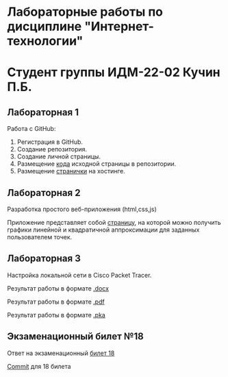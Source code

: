 # Лабораторные работы по дисциплине "Интернет-технологии"
# Студент группы ИДМ-22-02 Кучин П.Б.

## Лабораторная 1

Работа с GitHub: 
1. Регистрация в GitHub.
2. Создание репозитория.
3. Создание личной страницы.
4. Размещение [кода](https://github.com/Phinieuist/ITlabs/tree/main/Lab1) исходной страницы в репозитории.
5. Размещение [странички](https://phinieuist.github.io/ITlabs/Lab1/index.html) на хостинге.

## Лабораторная 2

Разработка простого веб-приложения (html,css,js)

Приложение представляет собой [страницу](https://phinieuist.github.io/ITlabs/Lab2/index.html), на которой можно получить графики линейной и квадратичной аппроксимации для заданных пользователем точек.

## Лабораторная 3

Настройка локальной сети в Сisco Packet Tracer.

Результат работы в формате [.docx](https://github.com/Phinieuist/ITlabs/raw/main/Lab3/Kuchin_IDM-22-02_IT_LR3.docx)

Результат работы в формате [.pdf](https://github.com/Phinieuist/ITlabs/blob/main/Lab3/Kuchin_IDM-22-02_IT_LR3.pdf)

Результат работы в формате [.pka](https://github.com/Phinieuist/ITlabs/raw/main/Lab3/IT_LR3.pka)

## Экзаменационный билет №18
Ответ на экзаменационный [билет 18](https://github.com/stankin/inet-2022/wiki/exam18)

[Commit](https://github.com/stankin/inet-2022/wiki/exam18/_compare/1b6f2f5efccf88522801d49b858ae28912775762...97d91255090ba086d47cb917e8e11dc7b86166ae) для 18 билета
